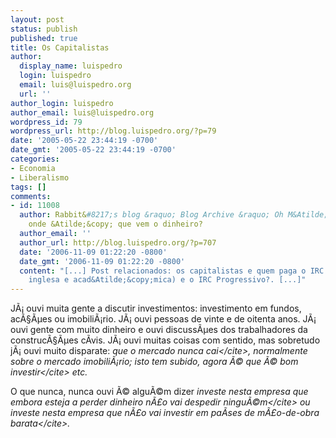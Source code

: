 ```yaml
---
layout: post
status: publish
published: true
title: Os Capitalistas
author:
  display_name: luispedro
  login: luispedro
  email: luis@luispedro.org
  url: ''
author_login: luispedro
author_email: luis@luispedro.org
wordpress_id: 79
wordpress_url: http://blog.luispedro.org/?p=79
date: '2005-05-22 23:44:19 -0700'
date_gmt: '2005-05-22 23:44:19 -0700'
categories:
- Economia
- Liberalismo
tags: []
comments:
- id: 11008
  author: Rabbit&#8217;s blog &raquo; Blog Archive &raquo; Oh M&Atilde;&pound;e, de
    onde &Atilde;&copy; que vem o dinheiro?
  author_email: ''
  author_url: http://blog.luispedro.org/?p=707
  date: '2006-11-09 01:22:20 -0800'
  date_gmt: '2006-11-09 01:22:20 -0800'
  content: "[...] Post relacionados: os capitalistas e quem paga o IRC (em vers&Atilde;&pound;o
    inglesa e acad&Atilde;&copy;mica) e o IRC Progressivo?. [...]"
---
```

<p>J&Atilde;&iexcl; ouvi muita gente a discutir investimentos: investimento em fundos, ac&Atilde;&sect;&Atilde;&micro;es ou imobili&Atilde;&iexcl;rio. J&Atilde;&iexcl; ouvi pessoas de vinte e de oitenta anos. J&Atilde;&iexcl; ouvi gente com muito dinheiro e ouvi discuss&Atilde;&micro;es dos trabalhadores da construc&Atilde;&sect;&Atilde;&micro;es c&Atilde;&shy;vis. J&Atilde;&iexcl; ouvi muitas coisas com sentido, mas sobretudo j&Atilde;&iexcl; ouvi muito disparate: <cite>que o mercado nunca cai<&#47;cite>, normalmente sobre o mercado imobili&Atilde;&iexcl;rio; <cite>isto tem subido, agora &Atilde;&copy; que &Atilde;&copy; bom investir<&#47;cite> etc.</p>
<p>O que nunca, nunca ouvi &Atilde;&copy; algu&Atilde;&copy;m dizer <cite>investe nesta empresa que embora esteja a perder dinheiro n&Atilde;&pound;o vai despedir ningu&Atilde;&copy;m<&#47;cite> ou <cite>investe nesta empresa que n&Atilde;&pound;o vai investir em pa&Atilde;&shy;ses de m&Atilde;&pound;o-de-obra barata<&#47;cite>.</p>
